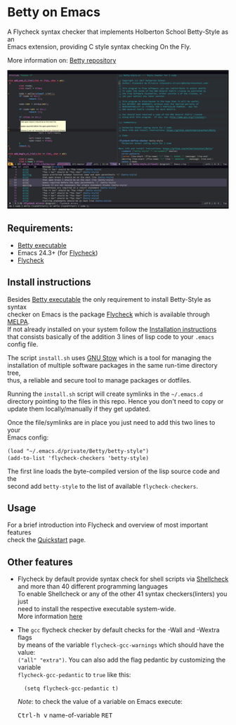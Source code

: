 # Betty on Emacs

A Flycheck syntax checker that implements Holberton School Betty-Style as an  
Emacs extension, providing C style syntax checking On the Fly.

More information on: [Betty repository](https://github.com/holbertonschool/Betty)

![betty-style as emacs syntax checker](img/betty.png?raw-true)

## Requirements:

- [Betty executable](https://github.com/holbertonschool/Betty)
- Emacs 24.3+ (for [Flycheck](http://www.flycheck.org/en/latest/))
- [Flycheck](http://www.flycheck.org/en/latest/user/installation.html)

## Install instructions

Besides [Betty executable](https://github.com/holbertonschool/Betty) the only requirement to install Betty-Style as syntax  
checker on Emacs is the package [Flycheck](http://www.flycheck.org/en/latest/) which is available through [MELPA](c).  
If not already installed on your system follow the [Installation instructions](http://www.flycheck.org/en/latest/user/installation.html)  
that consists basically of the addition 3 lines of lisp code to your `.emacs`  
config file.

The script `install.sh` uses [GNU Stow](https://www.gnu.org/software/stow/) which is a tool for managing the  
installation of multiple software packages in the same run-time directory tree,  
thus, a reliable and secure tool to manage packages or dotfiles.

Running the `install.sh` script will create symlinks in the `~/.emacs.d`  
directory pointing to the files in this repo. Hence you don't need to copy or  
update them locally/manually if they get updated.

Once the file/symlinks are in place you just need to add this two lines to your  
Emacs config:

    (load "~/.emacs.d/private/Betty/betty-style")
    (add-to-list 'flycheck-checkers 'betty-style)
	
The first line loads the byte-compiled version of the lisp source code and the  
second add `betty-style` to the list of available `flycheck-checkers`.

## Usage

For a brief introduction into Flycheck and overview of most important features  
check the [Quickstart](http://www.flycheck.org/en/latest/user/quickstart.html) page.

## Other features

- Flycheck by default provide syntax check for shell scripts via [Shellcheck](https://github.com/koalaman/shellcheck)  
and more than 40 different programming languages  
To enable Shellcheck or any of the other 41 syntax checkers(linters) you just  
need to install the respective executable system-wide.  
More information [here](http://www.flycheck.org/en/latest/languages.html)

- The `gcc` flycheck checker by default checks for the -Wall and -Wextra flags  
by means of the variable `flycheck-gcc-warnings` which should have the value:  
`("all" "extra")`.
You can also add the flag pedantic by customizing the variable  
`flycheck-gcc-pedantic` to `true` like this:

        (setq flycheck-gcc-pedantic t)
		
    *Note*: to check the value of a variable on Emacs execute:

	<kbd>Ctrl-h v</kbd> name-of-variable <kbd>RET</kbd>
